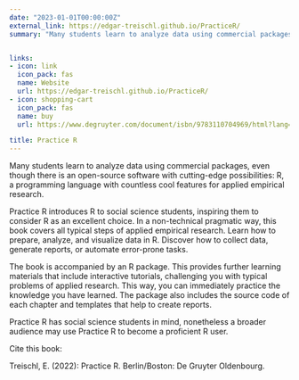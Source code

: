 ```yaml
---
date: "2023-01-01T00:00:00Z"
external_link: https://edgar-treischl.github.io/PracticeR/
summary: "Many students learn to analyze data using commercial packages, even though there is an open-source software with cutting-edge possibilities: R, a programming language with countless cool features for applied empirical research. Practice R introduces R to social science students, inspiring them to consider R as an excellent choice. In a non-technical pragmatic way, this book covers all typical steps of applied empirical research. Learn how to prepare, analyze, and visualize data in R. Discover how to collect data, generate reports, or automate error-prone tasks...."


links:
- icon: link
  icon_pack: fas
  name: Website
  url: https://edgar-treischl.github.io/PracticeR/
- icon: shopping-cart
  icon_pack: fas
  name: buy
  url: https://www.degruyter.com/document/isbn/9783110704969/html?lang=de

title: Practice R
---
```


Many students learn to analyze data using commercial packages, even though there is an open-source software with cutting-edge possibilities: R, a programming language with countless cool features for applied empirical research.

Practice R introduces R to social science students, inspiring them to consider R as an excellent choice. In a non-technical pragmatic way, this book covers all typical steps of applied empirical research. Learn how to prepare, analyze, and visualize data in R. Discover how to collect data, generate reports, or automate error-prone tasks.

The book is accompanied by an R package. This provides further learning materials that include interactive tutorials, challenging you with typical problems of applied research. This way, you can immediately practice the knowledge you have learned. The package also includes the source code of each chapter and templates that help to create reports.

Practice R has social science students in mind, nonetheless a broader audience may use Practice R to become a proficient R user.

Cite this book:

Treischl, E. (2022): Practice R. Berlin/Boston: De Gruyter Oldenbourg.

